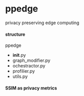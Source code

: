 # ppedge
privacy preserving edge computing


#### structure
ppedge
- __init__.py
- graph_modifier.py
- ochestractor.py
- profilier.py
- utils.py


#### SSIM as privacy metrics
